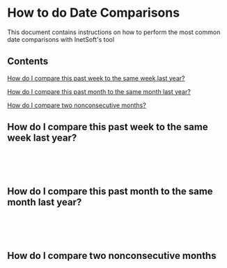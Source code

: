 # How to do Date Comparisons

This document contains instructions on how to perform the most common date comparisons with InetSoft's tool


## Contents
[How do I compare this past week to the same week last year?](#week)

[How do I compare this past month to the same month last year?](#month)

[How do I compare two nonconsecutive months?](#nonconsecutive)







## How do I compare this past week to the same week last year? <a name="week"></a>







<br/><br/><br/>

















## How do I compare this past month to the same month last year? <a name="month"></a>







<br/><br/><br/>

















## How do I compare two nonconsecutive months<a name="nonconsecutive"></a>













